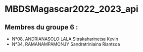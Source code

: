 # MBDSMagascar2022_2023_api
## Membres du groupe 6 :
- N°08, ANDRIANASOLO LALA Sitrakaharinetsa Kevin
- N°34, RAMANAMPAMONJY Sandratriniaina Riantsoa